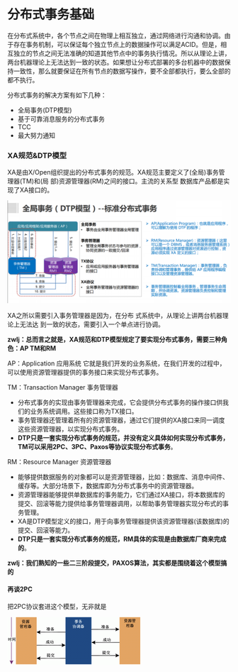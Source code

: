 # 分布式事务基础

在分布式系统中，各个节点之间在物理上相互独立，通过网络进行沟通和协调。由于存在事务机制，可以保证每个独立节点上的数据操作可以满足ACID。但是，相互独立的节点之间无法准确的知道其他节点中的事务执行情况。所以从理论上讲，两台机器理论上无法达到一致的状态。如果想让分布式部署的多台机器中的数据保持一致性，那么就要保证在所有节点的数据写操作，要不全部都执行，要么全部的都不执行。



分布式事务的解决方案有如下几种：

- 全局事务(DTP模型)
- 基于可靠消息服务的分布式事务
- TCC
- 最大努力通知



### XA规范&DTP模型

XA是由X/Open组织提出的分布式事务的规范。XA规范主要定义了(全局)事务管理器(TM)和(局 部)资源管理器(RM)之间的接口。主流的关系型 数据库产品都是实现了XA接口的。





![img](image/2018041311104731)



XA之所以需要引入事务管理器是因为，在分布 式系统中，从理论上讲两台机器理论上无法达 到一致的状态，需要引入一个单点进行协调。



**zwlj：总而言之就是，XA规范和DTP模型规定了要实现分布式事务，需要三种角色：AP TM和RM**



AP：Application 应用系统 它就是我们开发的业务系统，在我们开发的过程中，可以使用资源管理器提供的事务接口来实现分布式事务。

TM：Transaction Manager 事务管理器

- 分布式事务的实现由事务管理器来完成，它会提供分布式事务的操作接口供我们的业务系统调用。这些接口称为TX接口。
- 事务管理器还管理着所有的资源管理器，通过它们提供的XA接口来同一调度这些资源管理器，以实现分布式事务。
- **DTP只是一套实现分布式事务的规范，并没有定义具体如何实现分布式事务，TM可以采用2PC、3PC、Paxos等协议实现分布式事务**。

RM：Resource Manager 资源管理器

- 能够提供数据服务的对象都可以是资源管理器，比如：数据库、消息中间件、缓存等。大部分场景下，数据库即为分布式事务中的资源管理器。
- 资源管理器能够提供单数据库的事务能力，它们通过XA接口，将本数据库的提交、回滚等能力提供给事务管理器调用，以帮助事务管理器实现分布式的事务管理。
- XA是DTP模型定义的接口，用于向事务管理器提供该资源管理器(该数据库)的提交、回滚等能力。
- **DTP只是一套实现分布式事务的规范，RM具体的实现是由数据库厂商来完成的**。



**zwlj：我们熟知的一些二三阶段提交，PAXOS算法，其实都是围绕着这个模型搞的**



#### 再谈2PC

把2PC协议套进这个模型，无非就是

![clipboard.png](image/1404954687-56cb2eb200e2b_articlex.png)

